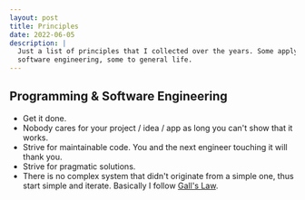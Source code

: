 ```yaml
---
layout: post
title: Principles
date: 2022-06-05
description: |
  Just a list of principles that I collected over the years. Some apply to programming, some to
  software engineering, some to general life.
---
```


## Programming & Software Engineering


- Get it done.
- Nobody cares for your project / idea / app as long you can't show that it works.
- Strive for maintainable code. You and the next engineer touching it will thank you.
- Strive for pragmatic solutions.
- There is no complex system that didn't originate from a simple one, thus start simple and iterate.
  Basically I follow [Gall's Law](https://en.wikipedia.org/wiki/John_Gall_(author)#Gall's_law).


